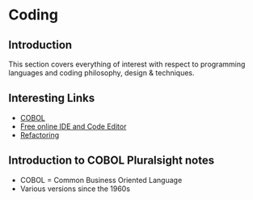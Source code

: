 # Coding 

## Introduction

This section covers everything of interest with respect to programming languages and coding philosophy, design & techniques.

## Interesting Links 

- [COBOL](cobol/README.md)  
- [Free online IDE and Code Editor](https://www.tutorialspoint.com/codingground.htm)
- [Refactoring](refactoring/README.md)


## Introduction to COBOL Pluralsight notes

- COBOL = Common Business Oriented Language
- Various versions since the 1960s
